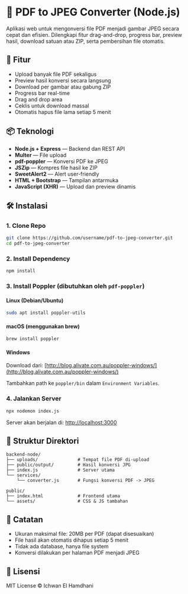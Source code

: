 # 📄 PDF to JPEG Converter (Node.js)

Aplikasi web untuk mengonversi file PDF menjadi gambar JPEG secara cepat dan efisien. Dilengkapi fitur drag-and-drop, progress bar, preview hasil, download satuan atau ZIP, serta pembersihan file otomatis.

## 🚀 Fitur

- Upload banyak file PDF sekaligus
- Preview hasil konversi secara langsung
- Download per gambar atau gabung ZIP
- Progress bar real-time
- Drag and drop area
- Ceklis untuk download massal
- Otomatis hapus file lama setiap 5 menit

## 📦 Teknologi

- **Node.js + Express** — Backend dan REST API
- **Multer** — File upload
- **pdf-poppler** — Konversi PDF ke JPEG
- **JSZip** — Kompres file hasil ke ZIP
- **SweetAlert2** — Alert user-friendly
- **HTML + Bootstrap** — Tampilan antarmuka
- **JavaScript (XHR)** — Upload dan preview dinamis

## 🛠️ Instalasi

### 1. Clone Repo

```bash
git clone https://github.com/username/pdf-to-jpeg-converter.git
cd pdf-to-jpeg-converter
```

### 2. Install Dependency

```bash
npm install
```

### 3. Install Poppler (dibutuhkan oleh `pdf-poppler`)

#### Linux (Debian/Ubuntu)

```bash
sudo apt install poppler-utils
```

#### macOS (menggunakan brew)

```bash
brew install poppler
```

#### Windows

Download dari: [http://blog.alivate.com.au/poppler-windows/](http://blog.alivate.com.au/poppler-windows/)

Tambahkan path ke `poppler/bin` dalam `Environment Variables`.

### 4. Jalankan Server

```bash
npx nodemon index.js
```

Server akan berjalan di: [http://localhost:3000](http://localhost:3000)

## 📂 Struktur Direktori

```
backend-node/
├── uploads/               # Tempat file PDF di-upload
├── public/output/         # Hasil konversi JPG
├── index.js               # Server utama
└── services/
    └── converter.js       # Fungsi konversi PDF -> JPEG

public/
├── index.html             # Frontend utama
└── assets/                # CSS & JS tambahan
```

## 📌 Catatan

- Ukuran maksimal file: 20MB per PDF (dapat disesuaikan)
- File hasil akan otomatis dihapus setiap 5 menit
- Tidak ada database, hanya file system
- Konversi dilakukan per halaman PDF menjadi JPEG

## 📜 Lisensi

MIT License © Ichwan El Hamdhani
